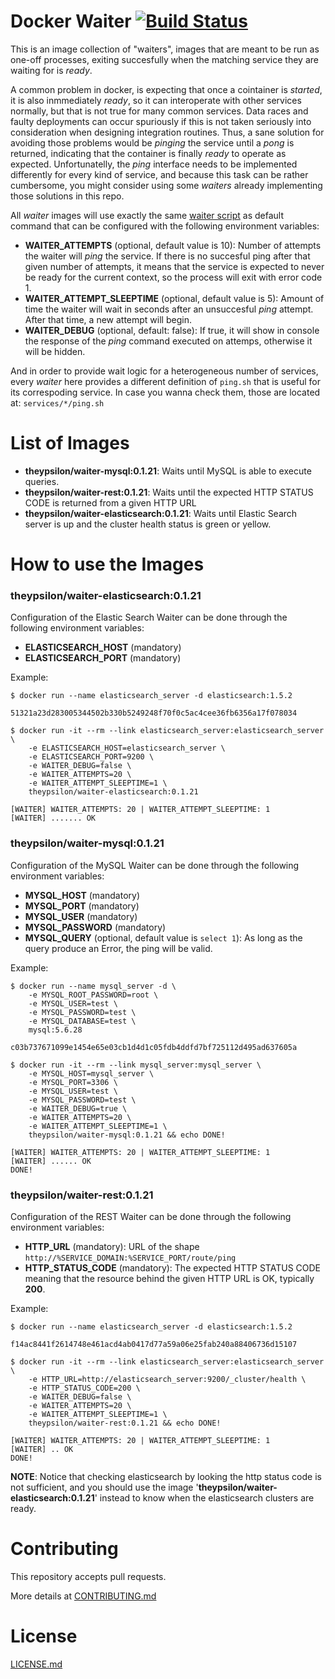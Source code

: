 # Docker Waiter [![Build Status](https://travis-ci.org/theypsilon/docker-waiter.svg?branch=latest)](https://travis-ci.org/theypsilon/docker-waiter)

This is an image collection of "waiters", images that are meant to be run as one-off processes, exiting succesfully when the matching service they are waiting for is *ready*.

A common problem in docker, is expecting that once a cointainer is *started*, it is also inmmediately *ready*, so it can interoperate with other services normally, but that is not true for many common services. Data races and faulty deployments can occur spuriously if this is not taken seriously into consideration when designing integration routines. Thus, a sane solution for avoiding those problems would be *pinging* the service until a *pong* is returned, indicating that the container is finally *ready* to operate as expected. Unfortunatelly, the *ping* interface needs to be implemented differently for every kind of service, and because this task can be rather cumbersome, you might consider using some *waiters* already implementing those solutions in this repo.

All *waiter* images will use exactly the same [waiter script](waiter/waiter.sh) as default command that can be configured with the following environment variables:

* **WAITER_ATTEMPTS** (optional, default value is 10): Number of attempts the waiter will *ping* the service. If there is no succesful ping after that given number of attempts, it means that the service is expected to never be ready for the current context, so the process will exit with error code 1.
* **WAITER_ATTEMPT_SLEEPTIME** (optional, default value is 5): Amount of time the waiter will wait in seconds after an unsuccesful *ping* attempt. After that time, a new attempt will begin.
* **WAITER_DEBUG** (optional, default: false): If true, it will show in console the response of the *ping* command executed on attemps, otherwise it will be hidden.

And in order to provide wait logic for a heterogeneous number of services, every *waiter* here provides a different definition of `ping.sh` that is useful for its correspoding service. In case you wanna check them, those are located at: `services/*/ping.sh`

# List of Images

* **theypsilon/waiter-mysql:0.1.21**: Waits until MySQL is able to execute queries.
* **theypsilon/waiter-rest:0.1.21**: Waits until the expected HTTP STATUS CODE is returned from a given HTTP URL
* **theypsilon/waiter-elasticsearch:0.1.21**: Waits until Elastic Search server is up and the cluster health status is green or yellow.

# How to use the Images

### theypsilon/waiter-elasticsearch:0.1.21

Configuration of the Elastic Search Waiter can be done through the following environment variables:

* **ELASTICSEARCH_HOST** (mandatory)
* **ELASTICSEARCH_PORT** (mandatory)

Example:
```
$ docker run --name elasticsearch_server -d elasticsearch:1.5.2

51321a23d283005344502b330b5249248f70f0c5ac4cee36fb6356a17f078034

$ docker run -it --rm --link elasticsearch_server:elasticsearch_server \
	-e ELASTICSEARCH_HOST=elasticsearch_server \
	-e ELASTICSEARCH_PORT=9200 \
	-e WAITER_DEBUG=false \
	-e WAITER_ATTEMPTS=20 \
	-e WAITER_ATTEMPT_SLEEPTIME=1 \
	theypsilon/waiter-elasticsearch:0.1.21

[WAITER] WAITER_ATTEMPTS: 20 | WAITER_ATTEMPT_SLEEPTIME: 1
[WAITER] ....... OK
```


### theypsilon/waiter-mysql:0.1.21

Configuration of the MySQL Waiter can be done through the following environment variables:

* **MYSQL_HOST** (mandatory)
* **MYSQL_PORT** (mandatory)
* **MYSQL_USER** (mandatory)
* **MYSQL_PASSWORD** (mandatory)
* **MYSQL_QUERY** (optional, default value is `select 1`): As long as the query produce an Error, the ping will be valid.

Example:
```
$ docker run --name mysql_server -d \
	-e MYSQL_ROOT_PASSWORD=root \
	-e MYSQL_USER=test \
	-e MYSQL_PASSWORD=test \
	-e MYSQL_DATABASE=test \
	mysql:5.6.28

c03b737671099e1454e65e03cb1d4d1c05fdb4ddfd7bf725112d495ad637605a

$ docker run -it --rm --link mysql_server:mysql_server \
	-e MYSQL_HOST=mysql_server \
	-e MYSQL_PORT=3306 \
	-e MYSQL_USER=test \
	-e MYSQL_PASSWORD=test \
	-e WAITER_DEBUG=true \
	-e WAITER_ATTEMPTS=20 \
	-e WAITER_ATTEMPT_SLEEPTIME=1 \
	theypsilon/waiter-mysql:0.1.21 && echo DONE!

[WAITER] WAITER_ATTEMPTS: 20 | WAITER_ATTEMPT_SLEEPTIME: 1
[WAITER] ...... OK
DONE!
```


### theypsilon/waiter-rest:0.1.21

Configuration of the REST Waiter can be done through the following environment variables:

* **HTTP_URL** (mandatory): URL of the shape `http://%SERVICE_DOMAIN:%SERVICE_PORT/route/ping`
* **HTTP_STATUS_CODE** (mandatory): The expected HTTP STATUS CODE meaning that the resource behind the given HTTP URL is OK, typically **200**.

Example:
```
$ docker run --name elasticsearch_server -d elasticsearch:1.5.2

f14ac8441f2614748e461acd4ab0417d77a59a06e25fab240a88406736d15107

$ docker run -it --rm --link elasticsearch_server:elasticsearch_server \
	-e HTTP_URL=http://elasticsearch_server:9200/_cluster/health \
	-e HTTP_STATUS_CODE=200 \
	-e WAITER_DEBUG=false \
	-e WAITER_ATTEMPTS=20 \
	-e WAITER_ATTEMPT_SLEEPTIME=1 \
	theypsilon/waiter-rest:0.1.21 && echo DONE!

[WAITER] WAITER_ATTEMPTS: 20 | WAITER_ATTEMPT_SLEEPTIME: 1
[WAITER] .. OK
DONE!
```

**NOTE**: Notice that checking elasticsearch by looking the http status code is not sufficient, and you should use the image '**theypsilon/waiter-elasticsearch:0.1.21**' instead to know when the elasticsearch clusters are ready.

# Contributing

This repository accepts pull requests.

More details at [CONTRIBUTING.md](CONTRIBUTING.md)

# License

[LICENSE.md](LICENSE.md)
